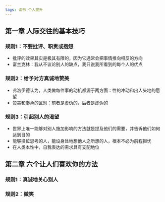 ```yaml
---
tags: 读书 个人提升
---
```


## 第一章 人际交往的基本技巧

### 规则1：不要批评、职责或抱怨
* 批评的效果其实是极其有限的，因为它通常会把事情推向相反的方向
* 富兰克林：我从不议论别人的缺点，我只说我所看到的每个人的优点

### 规则2：给予对方真诚地赞美
* 弗洛伊德认为，人类做每件事的动机都源于两方面：性的冲动和出人头地的愿望
* 赞美和奉承的区别：前者是虚伪的，后者是虚伪的

### 规则3：引起别人的渴望
* 世界上唯一能够对别人施加影响的方法就是提及他们的需要，并告诉他们如何达到目的
* 能够换位思考的人，能设身处地想他人之所想的人，根本不必为前程担忧
* 在人类本性中，自我表达的需求具有支配地位

## 第二章 六个让人们喜欢你的方法
### 规则1：真诚地关心别人

### 规则2：微笑